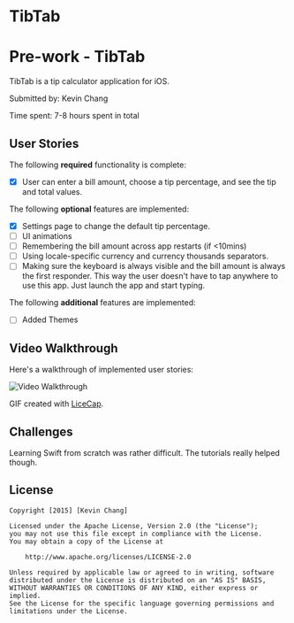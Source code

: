 # TibTab
# Pre-work - TibTab

TibTab is a tip calculator application for iOS.

Submitted by: Kevin Chang

Time spent: 7-8 hours spent in total

## User Stories

The following **required** functionality is complete:
* [x] User can enter a bill amount, choose a tip percentage, and see the tip and total values.

The following **optional** features are implemented:
* [x] Settings page to change the default tip percentage.
* [ ] UI animations
* [ ] Remembering the bill amount across app restarts (if <10mins)
* [ ] Using locale-specific currency and currency thousands separators.
* [ ] Making sure the keyboard is always visible and the bill amount is always the first responder. This way the user doesn't have to tap anywhere to use this app. Just launch the app and start typing.

The following **additional** features are implemented:

- [ ] Added Themes

## Video Walkthrough 

Here's a walkthrough of implemented user stories:

<img src='http://imgur.com/gallery/wmkIGw0/new' title='Video Walkthrough' width='' alt='Video Walkthrough' />

GIF created with [LiceCap](http://www.cockos.com/licecap/).

## Challenges

Learning Swift from scratch was rather difficult. The tutorials really helped though.

## License

    Copyright [2015] [Kevin Chang]

    Licensed under the Apache License, Version 2.0 (the "License");
    you may not use this file except in compliance with the License.
    You may obtain a copy of the License at

        http://www.apache.org/licenses/LICENSE-2.0

    Unless required by applicable law or agreed to in writing, software
    distributed under the License is distributed on an "AS IS" BASIS,
    WITHOUT WARRANTIES OR CONDITIONS OF ANY KIND, either express or implied.
    See the License for the specific language governing permissions and
    limitations under the License.
